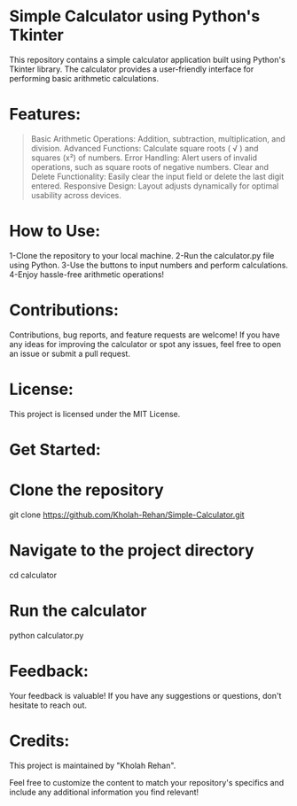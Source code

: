 # Simple Calculator using Python's Tkinter

This repository contains a simple calculator application built using Python's Tkinter library. The calculator provides a user-friendly interface for performing basic arithmetic calculations.

# Features:
> Basic Arithmetic Operations: Addition, subtraction, multiplication, and division.
> Advanced Functions: Calculate square roots ( √ ) and squares (x²) of numbers.
> Error Handling: Alert users of invalid operations, such as square roots of negative numbers.
> Clear and Delete Functionality: Easily clear the input field or delete the last digit entered.
> Responsive Design: Layout adjusts dynamically for optimal usability across devices.
# How to Use:
1-Clone the repository to your local machine.
2-Run the calculator.py file using Python.
3-Use the buttons to input numbers and perform calculations.
4-Enjoy hassle-free arithmetic operations!

# Contributions:
Contributions, bug reports, and feature requests are welcome! If you have any ideas for improving the calculator or spot any issues, feel free to open an issue or submit a pull request.

# License:
This project is licensed under the MIT License.

# Get Started:
   # Clone the repository
   git clone https://github.com/Kholah-Rehan/Simple-Calculator.git
   # Navigate to the project directory
   cd calculator
   # Run the calculator
   python calculator.py
   
# Feedback:
Your feedback is valuable! If you have any suggestions or questions, don't hesitate to reach out.

# Credits:
This project is maintained by "Kholah Rehan".

Feel free to customize the content to match your repository's specifics and include any additional information you find relevant!




